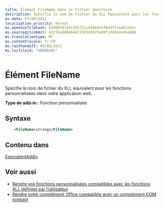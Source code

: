 ```yaml
---
title: Élément FileName dans le fichier manifeste
description: Spécifie le nom de fichier du XLL équivalent pour les fonctions personnalisées dans votre application web.
ms.date: 03/09/2021
localization_priority: Normal
ms.openlocfilehash: b4909767a51355f21cd180d35f693ffce86224ec
ms.sourcegitcommit: 42c55a8d8e0447258393979a09f1ddb44c6be884
ms.translationtype: MT
ms.contentlocale: fr-FR
ms.lasthandoff: 09/08/2021
ms.locfileid: "58939291"
---
```

# <a name="filename-element"></a>Élément FileName

Spécifie le nom de fichier du XLL équivalent pour les fonctions personnalisées dans votre application web.

**Type de add-in :** Fonction personnalisée

## <a name="syntax"></a>Syntaxe

```XML
    <FileName>string</FileName>  
```

## <a name="contained-in"></a>Contenu dans

[EquivalentAddin](equivalentaddin.md)


## <a name="see-also"></a>Voir aussi

- [Rendre vos fonctions personnalisées compatibles avec les fonctions XLL définies par l’utilisateur](../../excel/make-custom-functions-compatible-with-xll-udf.md)
- [Rendre votre complément Office compatible avec un complément COM existant](../../develop/make-office-add-in-compatible-with-existing-com-add-in.md)
